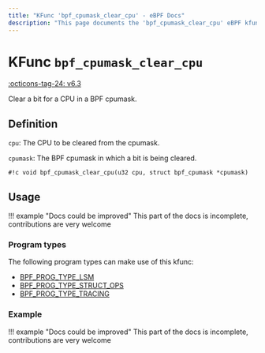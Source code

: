 ```yaml
---
title: "KFunc 'bpf_cpumask_clear_cpu' - eBPF Docs"
description: "This page documents the 'bpf_cpumask_clear_cpu' eBPF kfunc, including its defintion, usage, program types that can use it, and examples."
---
```

# KFunc `bpf_cpumask_clear_cpu`

<!-- [FEATURE_TAG](bpf_cpumask_clear_cpu) -->
[:octicons-tag-24: v6.3](https://github.com/torvalds/linux/commit/516f4d3397c9e90f4da04f59986c856016269aa1)
<!-- [/FEATURE_TAG] -->

Clear a bit for a CPU in a BPF cpumask.

## Definition

`cpu`: The CPU to be cleared from the cpumask.

`cpumask`: The BPF cpumask in which a bit is being cleared.

<!-- [KFUNC_DEF] -->
`#!c void bpf_cpumask_clear_cpu(u32 cpu, struct bpf_cpumask *cpumask)`
<!-- [/KFUNC_DEF] -->

## Usage

!!! example "Docs could be improved"
    This part of the docs is incomplete, contributions are very welcome

### Program types

The following program types can make use of this kfunc:

<!-- [KFUNC_PROG_REF] -->
- [BPF_PROG_TYPE_LSM](../program-type/BPF_PROG_TYPE_LSM.md)
- [BPF_PROG_TYPE_STRUCT_OPS](../program-type/BPF_PROG_TYPE_STRUCT_OPS.md)
- [BPF_PROG_TYPE_TRACING](../program-type/BPF_PROG_TYPE_TRACING.md)
<!-- [/KFUNC_PROG_REF] -->

### Example

!!! example "Docs could be improved"
    This part of the docs is incomplete, contributions are very welcome

